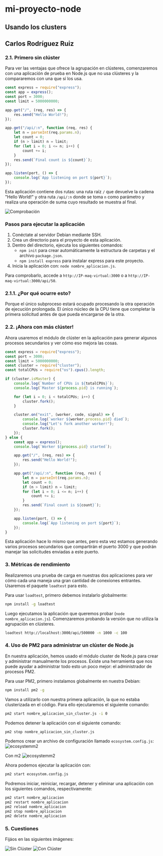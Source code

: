 # mi-proyecto-node

## Usando los clusters

## Carlos Rodríguez Ruiz

### 2.1. Primero sin clúster

Para ver las ventajas que ofrece la agrupación en clústeres, comenzaremos con una aplicación de prueba en Node.js que no usa clústeres y la compararemos con una que sí los usa.

```javascript
const express = require("express");
const app = express();
const port = 3000;
const limit = 5000000000;

app.get("/", (req, res) => {
    res.send("Hello World!");
});

app.get("/api/:n", function (req, res) {
    let n = parseInt(req.params.n);
    let count = 0;
    if (n > limit) n = limit;
    for (let i = 0; i <= n; i++) {
        count += i;
    }
    res.send(`Final count is ${count}`);
});

app.listen(port, () => {
    console.log(`App listening on port ${port}`);
});
```

Esta aplicación contiene dos rutas: una ruta raíz `/` que devuelve la cadena "Hello World!" y otra ruta `/api/:n` donde se toma `n` como parámetro y realiza una operación de suma cuyo resultado se muestra al final.

![Comprobación](img/comprobacion1.png)


### Pasos para ejecutar la aplicación

1. Conéctate al servidor Debian mediante SSH.
2. Crea un directorio para el proyecto de esta aplicación.
3. Dentro del directorio, ejecuta los siguientes comandos:
     - `npm init` para crear automáticamente la estructura de carpetas y el archivo `package.json`.
     - `npm install express` para instalar express para este proyecto.
4. Inicia la aplicación con: `node nombre_aplicacion.js`.

Para comprobarlo, accede a `http://IP-maq-virtual:3000` o a `http://IP-maq-virtual:3000/api/50`.

### 2.1.1. ¿Por qué ocurre esto?

Porque el único subproceso estará ocupado procesando la otra operación de ejecución prolongada. El único núcleo de la CPU tiene que completar la primera solicitud antes de que pueda encargarse de la otra.

### 2.2. ¡Ahora con más clúster!

Ahora usaremos el módulo de clúster en la aplicación para generar algunos procesos secundarios y ver cómo eso mejora las cosas.

```javascript
const express = require("express");
const port = 3000;
const limit = 5000000000;
const cluster = require("cluster");
const totalCPUs = require("os").cpus().length;

if (cluster.isMaster) {
    console.log(`Number of CPUs is ${totalCPUs}`);
    console.log(`Master ${process.pid} is running`);

    for (let i = 0; i < totalCPUs; i++) {
        cluster.fork();
    }

    cluster.on("exit", (worker, code, signal) => {
        console.log(`worker ${worker.process.pid} died`);
        console.log("Let's fork another worker!");
        cluster.fork();
    });
} else {
    const app = express();
    console.log(`Worker ${process.pid} started`);

    app.get("/", (req, res) => {
        res.send("Hello World!");
    });

    app.get("/api/:n", function (req, res) {
        let n = parseInt(req.params.n);
        let count = 0;
        if (n > limit) n = limit;
        for (let i = 0; i <= n; i++) {
            count += i;
        }
        res.send(`Final count is ${count}`);
    });

    app.listen(port, () => {
        console.log(`App listening on port ${port}`);
    });
}
```

Esta aplicación hace lo mismo que antes, pero esta vez estamos generando varios procesos secundarios que compartirán el puerto 3000 y que podrán manejar las solicitudes enviadas a este puerto.

### 3. Métricas de rendimiento

Realizaremos una prueba de carga en nuestras dos aplicaciones para ver cómo cada una maneja una gran cantidad de conexiones entrantes. Usaremos el paquete `loadtest` para esto.

Para usar `loadtest`, primero debemos instalarlo globalmente:

```sh
npm install -g loadtest
```

Luego ejecutamos la aplicación que queremos probar (`node nombre_aplicacion.js`). Comenzaremos probando la versión que no utiliza la agrupación en clústeres.

```sh
loadtest http://localhost:3000/api/500000 -n 1000 -c 100
```

### 4. Uso de PM2 para administrar un clúster de Node.js

En nuestra aplicación, hemos usado el módulo cluster de Node.js para crear y administrar manualmente los procesos. Existe una herramienta que nos puede ayudar a administrar todo esto un poco mejor: el administrador de procesos PM2.

Para usar PM2, primero instalamos globalmente en nuestra Debian:

```sh
npm install pm2 -g
```

Vamos a utilizarlo con nuestra primera aplicación, la que no estaba clusterizada en el código. Para ello ejecutaremos el siguiente comando:

```sh
pm2 start nombre_aplicacion_sin_cluster.js -i 0
```

Podemos detener la aplicación con el siguiente comando:

```sh
pm2 stop nombre_aplicacion_sin_cluster.js
```

Podemos crear un archivo de configuración llamado `ecosystem.config.js`:
![ecosystemm2](img/configeco.png)

Con m2
![ecosystemm2](img/startecosystemconfg.png)


Ahora podemos ejecutar la aplicación con:

```sh
pm2 start ecosystem.config.js
```

Podremos iniciar, reiniciar, recargar, detener y eliminar una aplicación con los siguientes comandos, respectivamente:

```sh
pm2 start nombre_aplicacion
pm2 restart nombre_aplicacion
pm2 reload nombre_aplicacion
pm2 stop nombre_aplicacion
pm2 delete nombre_aplicacion
```

### 5. Cuestiones

Fijáos en las siguientes imágenes:

![Sin Clúster](img/nocluster.png)
![Con Clúster](img/concluster.png)

